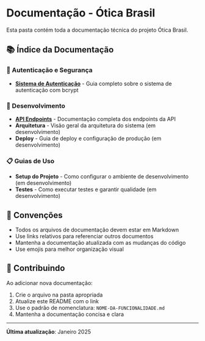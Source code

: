 # Documentação - Ótica Brasil

Esta pasta contém toda a documentação técnica do projeto Ótica Brasil.

## 📚 Índice da Documentação

### 🔐 Autenticação e Segurança

- **[Sistema de Autenticação](./AUTHENTICATION.md)** - Guia completo sobre o sistema de autenticação com bcrypt

### 🚀 Desenvolvimento

- **[API Endpoints](./API.md)** - Documentação completa dos endpoints da API
- **Arquitetura** - Visão geral da arquitetura do sistema (em desenvolvimento)
- **Deploy** - Guia de deploy e configuração de produção (em desenvolvimento)

### 📋 Guias de Uso

- **Setup do Projeto** - Como configurar o ambiente de desenvolvimento (em desenvolvimento)
- **Testes** - Como executar testes e garantir qualidade (em desenvolvimento)

## 📝 Convenções

- Todos os arquivos de documentação devem estar em Markdown
- Use links relativos para referenciar outros documentos
- Mantenha a documentação atualizada com as mudanças do código
- Use emojis para melhor organização visual

## 🤝 Contribuindo

Ao adicionar nova documentação:

1. Crie o arquivo na pasta apropriada
2. Atualize este README com o link
3. Use o padrão de nomenclatura: `NOME-DA-FUNCIONALIDADE.md`
4. Mantenha a documentação concisa e clara

---

**Última atualização**: Janeiro 2025
